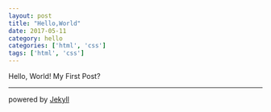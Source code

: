 ```yaml
---
layout: post
title: "Hello,World"
date: 2017-05-11
category: hello
categories: ['html', 'css']
tags: ['html', 'css']
---
```


Hello, World!
My First Post?

---
powered by [Jekyll](http://jekyllrb.com) 
